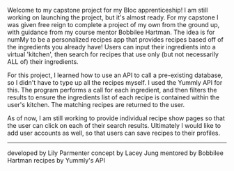Welcome to my capstone project for my Bloc apprenticeship! I am still working on launching the project, but it's almost ready. For my capstone I was given free reign to complete a project of my own from the ground up, with guidance from my course mentor Bobbilee Hartman. The idea is for numMy to be a personalized recipes app that provides recipes based off of the ingredients you already have! Users can input their ingredients into a virtual 'kitchen', then search for recipes that use only (but not necessarily ALL of) their ingredients. 

For this project, I learned how to use an API to call a pre-existing database, so I didn't have to type up all the recipes myself. I used the Yummly API for this. The program performs a call for each ingredient, and then filters the results to ensure the ingredients list of each recipe is contained within the user's kitchen. The matching recipes are returned to the user.

As of now, I am still working to provide individual recipe show pages so that the user can click on each of their search results. Ultimately I would like to add user accounts as well, so that users can save recipes to their profiles.

***************************************************************************

developed by Lily Parmenter
concept by Lacey Jung
mentored by Bobbilee Hartman
recipes by Yummly's API